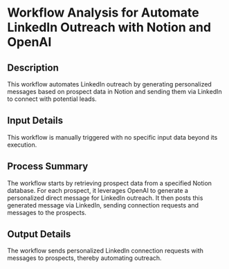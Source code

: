 # Workflow Analysis for Automate LinkedIn Outreach with Notion and OpenAI

## Description
This workflow automates LinkedIn outreach by generating personalized messages based on prospect data in Notion and sending them via LinkedIn to connect with potential leads.

## Input Details
This workflow is manually triggered with no specific input data beyond its execution.

## Process Summary
The workflow starts by retrieving prospect data from a specified Notion database. For each prospect, it leverages OpenAI to generate a personalized direct message for LinkedIn outreach. It then posts this generated message via LinkedIn, sending connection requests and messages to the prospects.

## Output Details
The workflow sends personalized LinkedIn connection requests with messages to prospects, thereby automating outreach.
